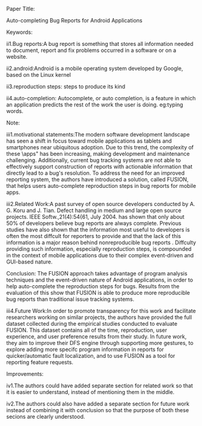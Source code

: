Paper Title:

Auto-completing Bug Reports for Android Applications

Keywords:

ii1.Bug reports:A bug report is something that stores all information needed to document, report and fix problems occurred in a software or on a website.

ii2.android:Android is a mobile operating system developed by Google, based on the Linux kernel

ii3.reproduction steps: steps to produce its kind

ii4.auto-completion: Autocomplete, or auto completion, is a feature in which an application predicts the rest of the work the user is doing. eg:typing words.

Note:

iii1.motivational statements:The modern software development landscape has seen a shift in focus toward mobile applications as tablets and smartphones near ubiquitous adoption. Due to this trend, the complexity of these \apps" has been increasing, making development
and maintenance challenging. Additionally, current bug tracking systems are not able to effectively support construction of reports with actionable information that directly lead to a bug's resolution. To address the need for an improved reporting system, the authors have introduced a solution, called FUSION, that helps users auto-complete reproduction steps in bug reports for mobile apps.

iii2.Related Work:A past survey of open source developers conducted by A. G. Koru and J. Tian. Defect handling in medium and large open source projects. IEEE Softw.,21(4):54{61, July 2004. has shown that only about 50% of developers believe bug reports are always complete. Previous studies have also shown that the information most useful to developers is often the most diffcult for reporters to provide and that the lack of this information is a major reason behind nonreproducible bug reports . Diffculty providing such information, especially reproduction steps, is compounded in the context of mobile applications due to their complex event-driven and GUI-based nature.

Conclusion: The FUSION approach takes advantage of program analysis techniques and the event-driven nature of Android applications, in order to help auto-complete the reproduction steps for bugs. Results from the evaluation of this show that FUSION is able to produce more reproducible bug reports than traditional issue tracking systems.

iii4.Future Work:In order to promote transparency for this work and facilitate researchers working on similar projects, the authors have provided the full dataset collected during the empirical studies conducted to evaluate FUSION. This dataset contains all of the time, reproduction, user experience, and user preference results from their study. In future work, they aim to improve their DFS engine through supporting more gestures, to explore adding more specifc program information in reports for quicker/automatic fault localization, and to use FUSION as a tool for reporting feature requests.

Improvements:

iv1.The authors could have added separate section for related work so that it is easier to understand, instead of mentioning them in the middle.

iv2.The authors could also have added a separate section for future work instead of combining it with conclusion so that the purpose of both these secions are clearly understood.
